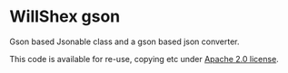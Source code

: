 # WillShex gson
Gson based Jsonable class and a gson based json converter.

This code is available for re-use, copying etc under [Apache 2.0 license](http://www.apache.org/licenses/LICENSE-2.0).
